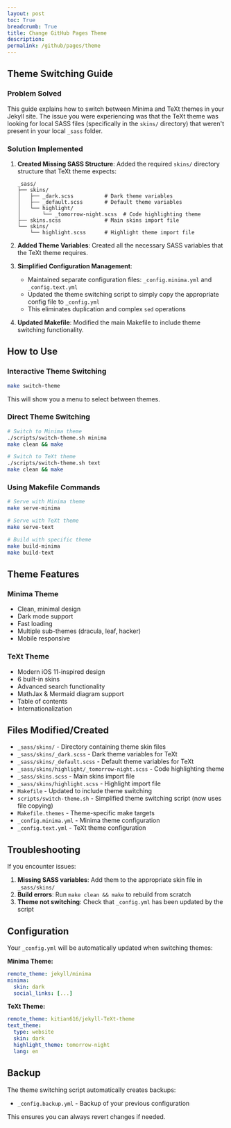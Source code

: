 ```yaml
---
layout: post
toc: True
breadcrumb: True
title: Change GitHub Pages Theme 
description:  
permalink: /github/pages/theme
---
```


## Theme Switching Guide

### Problem Solved

This guide explains how to switch between Minima and TeXt themes in your Jekyll site. The issue you were experiencing was that the TeXt theme was looking for local SASS files (specifically in the `skins/` directory) that weren't present in your local `_sass` folder.

### Solution Implemented

1. **Created Missing SASS Structure**: Added the required `skins/` directory structure that TeXt theme expects:

    ```text
    _sass/
    ├── skins/
    │   ├── _dark.scss          # Dark theme variables
    │   ├── _default.scss       # Default theme variables
    │   └── highlight/
    │       └── _tomorrow-night.scss  # Code highlighting theme
    ├── skins.scss              # Main skins import file
    └── skins/
        └── highlight.scss      # Highlight theme import file
    ```

2. **Added Theme Variables**: Created all the necessary SASS variables that the TeXt theme requires.

3. **Simplified Configuration Management**:
   - Maintained separate configuration files: `_config.minima.yml` and `_config.text.yml`
   - Updated the theme switching script to simply copy the appropriate config file to `_config.yml`
   - This eliminates duplication and complex `sed` operations

4. **Updated Makefile**: Modified the main Makefile to include theme switching functionality.

## How to Use

### Interactive Theme Switching

```bash
make switch-theme
```

This will show you a menu to select between themes.

### Direct Theme Switching

```bash
# Switch to Minima theme
./scripts/switch-theme.sh minima
make clean && make

# Switch to TeXt theme  
./scripts/switch-theme.sh text
make clean && make
```

### Using Makefile Commands

```bash
# Serve with Minima theme
make serve-minima

# Serve with TeXt theme
make serve-text

# Build with specific theme
make build-minima
make build-text
```

## Theme Features

### Minima Theme

- Clean, minimal design
- Dark mode support  
- Fast loading
- Multiple sub-themes (dracula, leaf, hacker)
- Mobile responsive

### TeXt Theme

- Modern iOS 11-inspired design
- 6 built-in skins
- Advanced search functionality
- MathJax & Mermaid diagram support
- Table of contents
- Internationalization

## Files Modified/Created

- `_sass/skins/` - Directory containing theme skin files
- `_sass/skins/_dark.scss` - Dark theme variables for TeXt
- `_sass/skins/_default.scss` - Default theme variables for TeXt
- `_sass/skins/highlight/_tomorrow-night.scss` - Code highlighting theme
- `_sass/skins.scss` - Main skins import file
- `_sass/skins/highlight.scss` - Highlight import file
- `Makefile` - Updated to include theme switching
- `scripts/switch-theme.sh` - Simplified theme switching script (now uses file copying)
- `Makefile.themes` - Theme-specific make targets
- `_config.minima.yml` - Minima theme configuration
- `_config.text.yml` - TeXt theme configuration

## Troubleshooting

If you encounter issues:

1. **Missing SASS variables**: Add them to the appropriate skin file in `_sass/skins/`
2. **Build errors**: Run `make clean && make` to rebuild from scratch
3. **Theme not switching**: Check that `_config.yml` has been updated by the script

## Configuration

Your `_config.yml` will be automatically updated when switching themes:

**Minima Theme:**

```yaml
remote_theme: jekyll/minima
minima:
  skin: dark
  social_links: [...]
```

**TeXt Theme:**

```yaml
remote_theme: kitian616/jekyll-TeXt-theme
text_theme:
  type: website
  skin: dark
  highlight_theme: tomorrow-night
  lang: en
```

## Backup

The theme switching script automatically creates backups:

- `_config.backup.yml` - Backup of your previous configuration

This ensures you can always revert changes if needed.
